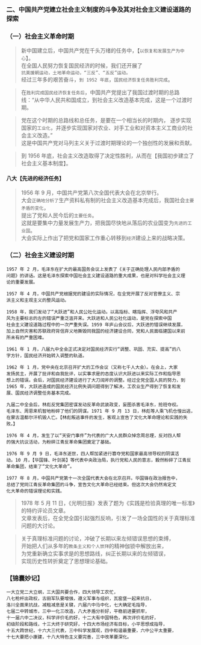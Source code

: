 ### 二、中国共产党建立社会主义制度的斗争及其对社会主义建设道路的探索

### （一）社会主义革命时期
>   新中国建立后，中国共产党在千头万绪的任务中，【`以恢复和发展生产为中心`】。    
在全国人民努力恢复国民经济的时候，我们还开展了    
`抗美援朝运动，土地革命运动，“三反”、“五反”运动。`    
经过三年多的艰苦奋斗，`到 1952 年底`，`国民经济恢复任务胜利完成`。    
    
>   在`胜利完成国民经济恢复任务后`，中国共产党提出了我国过渡时期的总路线：“从中华人民共和国成立，到社会主义改造基本完成，这是一个过渡时期。 

>   党在这个时期的总路线和总任务，是要在一个相当长的时期内，
逐步实现国家的`工业化`，并逐步实现国家对农业、对手工业和对资本主义工商业的社会主义改造。”     
    这是中国共产党对马列主义关于过渡时期理论的一个独创性的发展和贡献。  
    
>   到 1956 年底，社会主义改造取得了决定性胜利，从而在【我国初步建立了社会主义基本制度】。


#### 八大【先进的经济任务】
>   1956 年 9 月，中国共产党第八次全国代表大会在北京举行。  
大会`正确地分析了`生产资料私有制的社会主义改造基本完成后，我国社会`主要矛盾的变化`，  
提出了党和人民今后的`主要任务`。  
这就是要集中力量发展生产力，把我国尽快地从落后的农业国变为``先进的工业国``。  
大会实际上作出了把党和国家工作重心转移到``经济``建设上来的战略决策。  

### （二）社会主义建设时期
    1957 年 2 月，毛泽东在扩大的最高国务会议上发表了《关于正确处理人民内部矛盾的
    问题》的讲话。这是毛泽东探索中国社会主义建设道路的重大成果，也是对科学社会主义理
    论的重要发展。
    
    1957 年 4 月，中国共产党根据党的建设的实际情况，在全党开展了反对官僚主义、宗
    派主义和主观主义的整风运动。
    
    1958 年，我们发动了“大跃进”和人民公社化运动。以高指标、瞎指挥、浮夸风和共产
    风为主要标志的左的错误严重泛滥开来。大跃进和人民公社化运动，是党在探索中国
    社会主义建设道路过程中的一次严重失误。1959 年庐山会议后，大跃进的错误继续发展，
    加上自然灾害和苏联政府背信弃义地撕毁同我国的经济建设合同，党和人民面临建国以来前
    所未有的严重困难。
    
    1961 年 1 月，八届九中全会正式决定对国民经济实行“调整、巩固、充实、提高”的八
    字方针，国民经济开始转入调整的轨道。

    1962 年 1 月，党中央在北京召开扩大的工作会议（又称七千人大会）。在会上，大家
    发扬民主，开展了批评和自我批评，以实事求是的态度认识大跃进以来实际工作和指导思
    想上的错误。会后，对国民经济建设进行了大刀阔斧的调整。经过全党全国人民的努力，到
    1965 年，大跃进造成的国民经济比例失调问题得到了解决，工农业生产得到了恢复和发
    展、国民经济调整任务基本完成。
    
    九届二中全会后，林彪反党集团密谋发动反革命武装政变，妄图杀害毛泽东，抢班夺权。
    毛泽东、周恩来机智地粉碎了他们的阴谋。1971 年 9 月 13 日，林彪等人乘飞机仓惶出逃，
    在蒙古温都尔汗机毁人亡。【林彪叛逃事件的发生，客观上宣告了文化大革命理论和实践的失败。】
    
    1976 年 4 月，发生了以“天安门事件”为代表的广大人民群众悼念周总理，反对四人帮
    的强大抗议活动，为粉碎江青反革命集团奠定了基础。
    
    1976 年 9 月 9 日，毛泽东逝世，四人帮加紧进行篡夺党和国家最高领导权的阴谋活
    动。10 月，【华国锋、叶剑英】等代表中央政治局，执行党和人民的意志，毅然粉碎了江青反
    革命集团，结束了“文化大革命”。
    
    1977 年 8 月，中国共产党第十一次全国代表大会在北京召开。华国锋在政治报告中，
    总结了党同江青反革命集团的斗争，宣告文化大革命已经结束。但这次大会仍然肯定文
    化大革命的错误理论和实践。
    
>   1978 年 5 月 11 日，《光明日报》发表了题为《实践是检验真理的唯一标准》的特约评论员文章。   
文章发表后，在全党全国引起强烈反响，引发了一场全国性的关于真理标准问题的大讨论。

>   关于真理标准问题的讨论，冲破了长期以来左倾错误思想的束缚，    
开始把人们从多年的`教条主义和个人崇拜`的精神伽锁中解放出来，    
为党重新确立实事求是的思想路线，纠正长期以来的左倾错误，    
实现历史性转折奠定了思想理论基础。    

### 【锦囊妙记】
    一大立党二大立纲，三大国共要合作，四大领导工农忙，
    八七枪杆出政权，古田军队要增强，遵义军事与组织，瓦窑堡一起来抗日，
    洛川全面来抗战，减租减息是关键，六届六中马中化，七大确定毛指导，
    七届二中转城市，三中一化三改造，八大矛盾分析好，平稳前进要抓牢，
    十一届六中二决议，科学评价毛的好，十二大有中国特色，再次评价毛的好，
    初级阶段和路线，十三大终于研究好，十四大市场经济有目标，小平思想成指导，
    十五大跨世纪，十六大三代表，三中科学发展观，四中和谐最重要，六中公平太重要，
    十七大要把小康建，十八大特色主义要完善，三中改革要深化。

